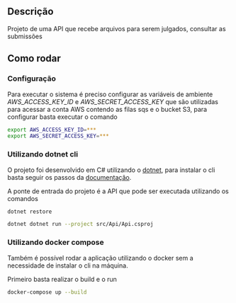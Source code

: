## Descrição 

Projeto de uma API que recebe arquivos para serem julgados, consultar as submissões

## Como rodar 

### Configuração 

Para executar o sistema é preciso configurar as variáveis de ambiente *AWS_ACCESS_KEY_ID* e *AWS_SECRET_ACCESS_KEY* que são utilizadas para acessar a conta AWS contendo as filas sqs e o bucket S3, para configurar basta executar o comando

```bash
export AWS_ACCESS_KEY_ID=***
export AWS_SECRET_ACCESS_KEY=***
```

### Utilizando dotnet cli

O projeto foi desenvolvido em C# utilizando o [dotnet](https://dotnet.microsoft.com/en-us/), para instalar o cli basta seguir os passos da [documentação](https://docs.microsoft.com/pt-br/dotnet/core/install/linux-ubuntu). 

A ponte de entrada do projeto é a API que pode ser executada utilizando os comandos

```bash
dotnet restore

dotnet dotnet run --project src/Api/Api.csproj
```

### Utilizando docker compose

Também é possível rodar a aplicação utilizando o docker sem a necessidade de instalar o cli na máquina.

Primeiro basta realizar o build e o run

```bash
docker-compose up --build
```